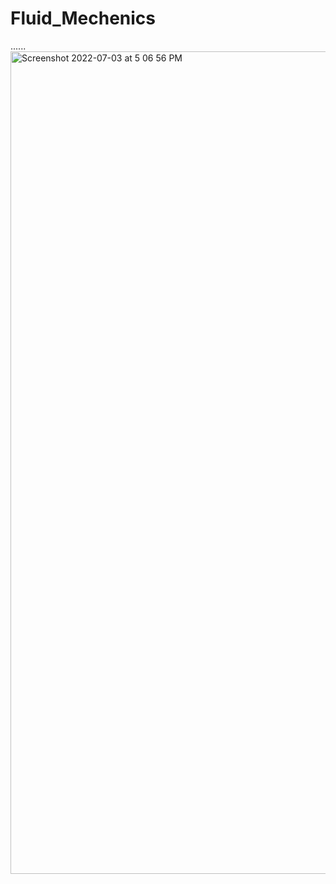 # Fluid_Mechenics
......
<img width="1316" alt="Screenshot 2022-07-03 at 5 06 56 PM" src="https://user-images.githubusercontent.com/99118678/178082576-2ec85e2f-ab1b-4214-a548-b20d76d1083f.png">
